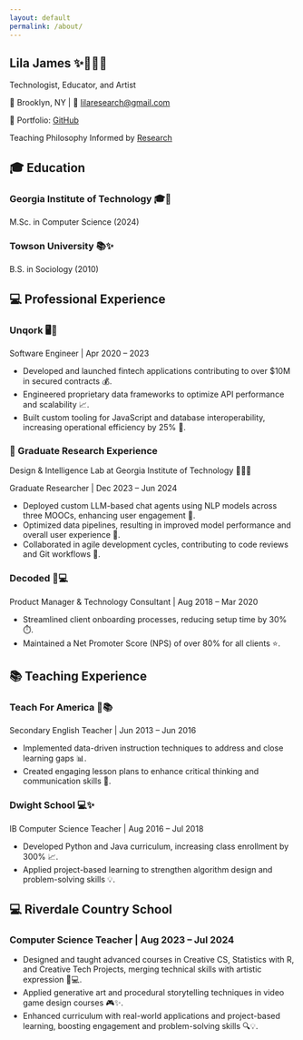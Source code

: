 ```yaml
---
layout: default
permalink: /about/
---
```


<head>
  <link rel="stylesheet" href="../assets/css/styles.css">
</head>
<body>
<section class="step">
  <div class="container">
    <div class="header">
      <h1>Lila James <span class="emoji">✨👩‍💻🌙</span></h1>
      <p>Technologist, Educator, and Artist</p>
      <p>📍 Brooklyn, NY | 📧 <a href="mailto:lilaresearch@gmail.com">lilaresearch@gmail.com</a></p>
      <p>🎨 Portfolio: <a href="https://github.com/LilaShiba" target="_blank">GitHub</a></p>
    </div>
  </div>
</section>

<section class="step">
  <div class="container">
    <div class="section-header">
      <p>Teaching Philosophy Informed by <a href="https://github.com/LilaShiba/SND_Agents/blob/main/Lila%20Jame%20Final%20Paper.pdf" target="_blank">Research</a></p>
    </div>
  </div>
</section>

<section class="step">
  <div class="container">
    <div class="section-header">
      <h2>🎓 Education</h2>
    </div>
    <div class="content">
      <h3>Georgia Institute of Technology <span class="emoji">🎓🌟</span></h3>
      <p>M.Sc. in Computer Science (2024)</p>
      <h3>Towson University <span class="emoji">📚✨</span></h3>
      <p>B.S. in Sociology (2010)</p>
    </div>
  </div>
</section>

<section class="section">
  <div class="container">
    <div class="section-header">
      <h2>💻 Professional Experience</h2>
    </div>
    <div class="step">
      <h3>Unqork <span class="emoji">🖥️🌙</span></h3>
      <p>Software Engineer | Apr 2020 – 2023</p>
      <ul>
        <li>Developed and launched fintech applications contributing to over $10M in secured contracts 💰.</li>
        <li>Engineered proprietary data frameworks to optimize API performance and scalability 📈.</li>
        <li>Built custom tooling for JavaScript and database interoperability, increasing operational efficiency by 25% 🔧.</li>
      </ul>
    </div>
  </div>
</section>

<section class="step">
  <div class="container">
    <h3>🔬 Graduate Research Experience</h3>
    <p>Design & Intelligence Lab at Georgia Institute of Technology <span class="emoji">🧑‍💻✨</span></p>
    <p>Graduate Researcher | Dec 2023 – Jun 2024</p>
    <ul>
      <li>Deployed custom LLM-based chat agents using NLP models across three MOOCs, enhancing user engagement 💬.</li>
      <li>Optimized data pipelines, resulting in improved model performance and overall user experience 🚀.</li>
      <li>Collaborated in agile development cycles, contributing to code reviews and Git workflows 🔄.</li>
    </ul>
  </div>
</section>

<section class="step">
  <div class="container">
    <h3>Decoded <span class="emoji">🔮💻</span></h3>
    <p>Product Manager & Technology Consultant | Aug 2018 – Mar 2020</p>
    <ul>
      <li>Streamlined client onboarding processes, reducing setup time by 30% ⏱️.</li>
      <li>Maintained a Net Promoter Score (NPS) of over 80% for all clients ⭐.</li>
    </ul>
  </div>
</section>

<section class="section">
  <div class="section-header">
    <h2>📚 Teaching Experience</h2>
  </div>
  <div class="step">
    <h3>Teach For America <span class="emoji">🌸📚</span></h3>
    <p>Secondary English Teacher | Jun 2013 – Jun 2016</p>
    <ul>
      <li>Implemented data-driven instruction techniques to address and close learning gaps 📊.</li>
      <li>Created engaging lesson plans to enhance critical thinking and communication skills 📝.</li>
    </ul>
  </div>
  <div class="step">
    <h3>Dwight School <span class="emoji">💻✨</span></h3>
    <p>IB Computer Science Teacher | Aug 2016 – Jul 2018</p>
    <ul>
      <li>Developed Python and Java curriculum, increasing class enrollment by 300% 📈.</li>
      <li>Applied project-based learning to strengthen algorithm design and problem-solving skills 💡.</li>
    </ul>
  </div>
</section>
<section class="step">
  <div class="container">
    <div class="section-header">
      <h2>💻 Riverdale Country School</h2>
    </div>
    <div class="content">
      <h3>Computer Science Teacher | Aug 2023 – Jul 2024</h3>
      <ul>
        <li>Designed and taught advanced courses in Creative CS, Statistics with R, and Creative Tech Projects, merging technical skills with artistic expression 🎨💻.</li>
        <li>Applied generative art and procedural storytelling techniques in video game design courses 🎮✨.</li>
        <li>Enhanced curriculum with real-world applications and project-based learning, boosting engagement and problem-solving skills 🔍💡.</li>
      </ul>
    </div>
  </div>
</section>


<script src="assets/js/cats.js"></script>
<script src="assets/js/mouse.js"></script>
<script src="assets/js/confetti.js"></script>
<script src="assets/js/expandEffect.js"></script>

</body>
